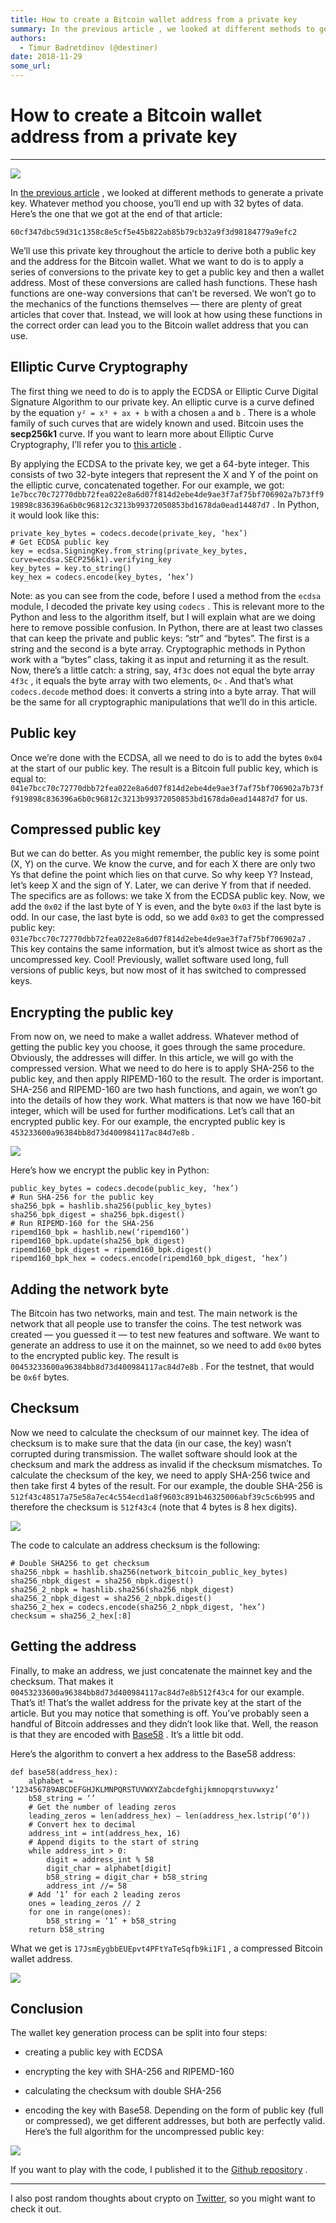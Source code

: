 ```yaml
---
title: How to create a Bitcoin wallet address from a private key
summary: In the previous article , we looked at different methods to generate a private key. Whatever method you choose, you’ll end up with 32 bytes of data. Here’s the one that we got at the end of that article- 60cf347dbc59d31c1358c8e5cf5e45b822ab85b79cb32a9f3d98184779a9efc2 We’ll use this private key throughout the article to derive both a public key and the address for the Bitcoin wallet. What we want to do is to apply a series of conversions to the private key to get a public key and then a wallet a
authors:
  - Timur Badretdinov (@destiner)
date: 2018-11-29
some_url: 
---
```


# How to create a Bitcoin wallet address from a private key


----


![](https://api.beta.kauri.io:443/ipfs/Qmbzq8wFSvgiJZTY8XKYBt9bzWCSnJmGsGR232Wtk44aMS)

In 
[the previous article](https://medium.freecodecamp.org/how-to-generate-your-very-own-bitcoin-private-key-7ad0f4936e6c)
 , we looked at different methods to generate a private key. Whatever method you choose, you’ll end up with 32 bytes of data. Here’s the one that we got at the end of that article:

 
`60cf347dbc59d31c1358c8e5cf5e45b822ab85b79cb32a9f3d98184779a9efc2`
 
We’ll use this private key throughout the article to derive both a public key and the address for the Bitcoin wallet.
What we want to do is to apply a series of conversions to the private key to get a public key and then a wallet address. Most of these conversions are called hash functions. These hash functions are one-way conversions that can’t be reversed. We won’t go to the mechanics of the functions themselves — there are plenty of great articles that cover that. Instead, we will look at how using these functions in the correct order can lead you to the Bitcoin wallet address that you can use.

## Elliptic Curve Cryptography
The first thing we need to do is to apply the ECDSA or Elliptic Curve Digital Signature Algorithm to our private key. An elliptic curve is a curve defined by the equation 
`y² = x³ + ax + b`
 with a chosen 
`a`
 and 
`b`
 . There is a whole family of such curves that are widely known and used. Bitcoin uses the 
**secp256k1**
 curve. If you want to learn more about Elliptic Curve Cryptography, I’ll refer you to 
[this article](https://hackernoon.com/what-is-the-math-behind-elliptic-curve-cryptography-f61b25253da3)
 .


By applying the ECDSA to the private key, we get a 64-byte integer. This consists of two 32-byte integers that represent the X and Y of the point on the elliptic curve, concatenated together.
For our example, we got: 
`1e7bcc70c72770dbb72fea022e8a6d07f814d2ebe4de9ae3f7af75bf706902a7b73ff919898c836396a6b0c96812c3213b99372050853bd1678da0ead14487d7`
 .
In Python, it would look like this:

```
private_key_bytes = codecs.decode(private_key, ‘hex’)
# Get ECDSA public key
key = ecdsa.SigningKey.from_string(private_key_bytes, curve=ecdsa.SECP256k1).verifying_key
key_bytes = key.to_string()
key_hex = codecs.encode(key_bytes, ‘hex’)
```


Note: as you can see from the code, before I used a method from the 
`ecdsa`
 module, I decoded the private key using 
`codecs`
 . This is relevant more to the Python and less to the algorithm itself, but I will explain what are we doing here to remove possible confusion.
In Python, there are at least two classes that can keep the private and public keys: “str” and “bytes”. The first is a string and the second is a byte array. Cryptographic methods in Python work with a “bytes” class, taking it as input and returning it as the result.
Now, there’s a little catch: a string, say, 
`4f3c`
 does not equal the byte array 
`4f3c`
 , it equals the byte array with two elements, 
`O<`
 . And that’s what 
`codecs.decode`
 method does: it converts a string into a byte array. That will be the same for all cryptographic manipulations that we’ll do in this article.

## Public key
Once we’re done with the ECDSA, all we need to do is to add the bytes 
`0x04`
 at the start of our public key. The result is a Bitcoin full public key, which is equal to: 
`041e7bcc70c72770dbb72fea022e8a6d07f814d2ebe4de9ae3f7af75bf706902a7b73ff919898c836396a6b0c96812c3213b99372050853bd1678da0ead14487d7`
 for us.

## Compressed public key
But we can do better. As you might remember, the public key is some point (X, Y) on the curve. We know the curve, and for each X there are only two Ys that define the point which lies on that curve. So why keep Y? Instead, let’s keep X and the sign of Y. Later, we can derive Y from that if needed.
The specifics are as follows: we take X from the ECDSA public key. Now, we add the 
`0x02`
 if the last byte of Y is even, and the byte 
`0x03`
 if the last byte is odd.
In our case, the last byte is odd, so we add 
`0x03`
 to get the compressed public key: 
`031e7bcc70c72770dbb72fea022e8a6d07f814d2ebe4de9ae3f7af75bf706902a7`
 . This key contains the same information, but it’s almost twice as short as the uncompressed key. Cool!
Previously, wallet software used long, full versions of public keys, but now most of it has switched to compressed keys.

## Encrypting the public key
From now on, we need to make a wallet address. Whatever method of getting the public key you choose, it goes through the same procedure. Obviously, the addresses will differ. In this article, we will go with the compressed version.
What we need to do here is to apply SHA-256 to the public key, and then apply RIPEMD-160 to the result. The order is important.
SHA-256 and RIPEMD-160 are two hash functions, and again, we won’t go into the details of how they work. What matters is that now we have 160-bit integer, which will be used for further modifications. Let’s call that an encrypted public key. For our example, the encrypted public key is 
`453233600a96384bb8d73d400984117ac84d7e8b`
 .

![](https://api.beta.kauri.io:443/ipfs/QmSSGzBbPBp1QsTypEYbE9o5Sv6s9WmkPMtjHMaarfkKm5)

Here’s how we encrypt the public key in Python:

```
public_key_bytes = codecs.decode(public_key, ‘hex’)
# Run SHA-256 for the public key
sha256_bpk = hashlib.sha256(public_key_bytes)
sha256_bpk_digest = sha256_bpk.digest()
# Run RIPEMD-160 for the SHA-256
ripemd160_bpk = hashlib.new(‘ripemd160’)
ripemd160_bpk.update(sha256_bpk_digest)
ripemd160_bpk_digest = ripemd160_bpk.digest()
ripemd160_bpk_hex = codecs.encode(ripemd160_bpk_digest, ‘hex’)
```



## Adding the network byte
The Bitcoin has two networks, main and test. The main network is the network that all people use to transfer the coins. The test network was created — you guessed it — to test new features and software.
We want to generate an address to use it on the mainnet, so we need to add 
`0x00`
 bytes to the encrypted public key. The result is 
`00453233600a96384bb8d73d400984117ac84d7e8b`
 . For the testnet, that would be 
`0x6f`
 bytes.

## Checksum
Now we need to calculate the checksum of our mainnet key. The idea of checksum is to make sure that the data (in our case, the key) wasn’t corrupted during transmission. The wallet software should look at the checksum and mark the address as invalid if the checksum mismatches.
To calculate the checksum of the key, we need to apply SHA-256 twice and then take first 4 bytes of the result. For our example, the double SHA-256 is 
`512f43c48517a75e58a7ec4c554ecd1a8f9603c891b46325006abf39c5c6b995`
 and therefore the checksum is 
`512f43c4`
 (note that 4 bytes is 8 hex digits).

![](https://api.beta.kauri.io:443/ipfs/QmXFeBtrFx3tjimVkCySq8T8whREL9NvbUXqx64b3kMcAF)

The code to calculate an address checksum is the following:

```
# Double SHA256 to get checksum
sha256_nbpk = hashlib.sha256(network_bitcoin_public_key_bytes)
sha256_nbpk_digest = sha256_nbpk.digest()
sha256_2_nbpk = hashlib.sha256(sha256_nbpk_digest)
sha256_2_nbpk_digest = sha256_2_nbpk.digest()
sha256_2_hex = codecs.encode(sha256_2_nbpk_digest, ‘hex’)
checksum = sha256_2_hex[:8]
```



## Getting the address
Finally, to make an address, we just concatenate the mainnet key and the checksum. That makes it 
`00453233600a96384bb8d73d400984117ac84d7e8b512f43c4`
 for our example.
That’s it! That’s the wallet address for the private key at the start of the article.
But you may notice that something is off. You’ve probably seen a handful of Bitcoin addresses and they didn’t look like that. Well, the reason is that they are encoded with 
[Base58](https://en.wikipedia.org/wiki/Base58)
 . It’s a little bit odd.

Here’s the algorithm to convert a hex address to the Base58 address:

```
def base58(address_hex):
    alphabet = ‘123456789ABCDEFGHJKLMNPQRSTUVWXYZabcdefghijkmnopqrstuvwxyz’
    b58_string = ‘’
    # Get the number of leading zeros
    leading_zeros = len(address_hex) — len(address_hex.lstrip(‘0’))
    # Convert hex to decimal
    address_int = int(address_hex, 16)
    # Append digits to the start of string
    while address_int > 0:
        digit = address_int % 58
        digit_char = alphabet[digit]
        b58_string = digit_char + b58_string
        address_int //= 58
    # Add ‘1’ for each 2 leading zeros
    ones = leading_zeros // 2
    for one in range(ones):
        b58_string = ‘1’ + b58_string
    return b58_string
```


What we get is 
`17JsmEygbbEUEpvt4PFtYaTeSqfb9ki1F1`
 , a compressed Bitcoin wallet address.

![](https://api.beta.kauri.io:443/ipfs/QmfSVZwHq9DKyaA2aCre37seyd4qiV4D9SUzo8rVimmzsq)


## Conclusion
The wallet key generation process can be split into four steps:



 * creating a public key with ECDSA

 * encrypting the key with SHA-256 and RIPEMD-160

 * calculating the checksum with double SHA-256

 * encoding the key with Base58.
Depending on the form of public key (full or compressed), we get different addresses, but both are perfectly valid.
Here’s the full algorithm for the uncompressed public key:

![](https://api.beta.kauri.io:443/ipfs/QmUbtbDaxnBNy4o8a8p4ZwBpU9Sq7gMhsmqodgUw8S8EyL)

If you want to play with the code, I published it to the 
[Github repository](https://github.com/Destiner/blocksmith)
 .

----

I also post random thoughts about crypto on  [Twitter](https://twitter.com/DestinerX), so you might want to check it out.


